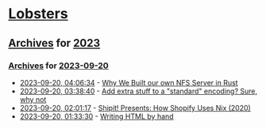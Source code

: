 # [Lobsters](../../../README.md)

## [Archives](../../index.md) for [2023](../index.md)

### [Archives](../../index.md) for [2023-09-20](index.md)

* [2023-09-20, 04:06:34](https://lobste.rs/s/i8jbba/why_we_built_our_own_nfs_server_rust) - [Why We Built our own NFS Server in Rust](https://about.xethub.com/blog/nfs-fuse-why-we-built-nfs-server-rust)
* [2023-09-20, 03:38:40](https://lobste.rs/s/xs94ii/add_extra_stuff_standard_encoding_sure) - [Add extra stuff to a \"standard\" encoding?  Sure, why not](https://rachelbythebay.com/w/2023/09/19/badlib/)
* [2023-09-20, 02:01:17](https://lobste.rs/s/d6ub7h/shipit_presents_how_shopify_uses_nix_2020) - [Shipit! Presents: How Shopify Uses Nix (2020)](https://youtu.be/KaIRpx11qrc?si=gISCMtvPlIXtMw8d)
* [2023-09-20, 01:33:30](https://lobste.rs/s/tccmnj/writing_html_by_hand) - [Writing HTML by hand](https://simblob.blogspot.com/2023/09/writing-html-by-hand.html)
